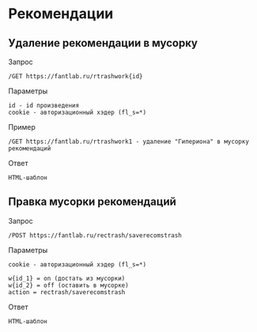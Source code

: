 # Рекомендации

## Удаление рекомендации в мусорку
Запрос
```
/GET https://fantlab.ru/rtrashwork{id}
```
Параметры
```
id - id произведения
cookie - авторизационный хэдер (fl_s=*)
```
Пример
```
/GET https://fantlab.ru/rtrashwork1 - удаление "Гипериона" в мусорку рекомендаций
```
Ответ
```
HTML-шаблон
```

## Правка мусорки рекомендаций
Запрос
```
/POST https://fantlab.ru/rectrash/saverecomstrash
```
Параметры
```
cookie - авторизационный хэдер (fl_s=*)

w{id_1} = on (достать из мусорки)
w{id_2} = off (оставить в мусорке)
action = rectrash/saverecomstrash
```
Ответ
```
HTML-шаблон
```
